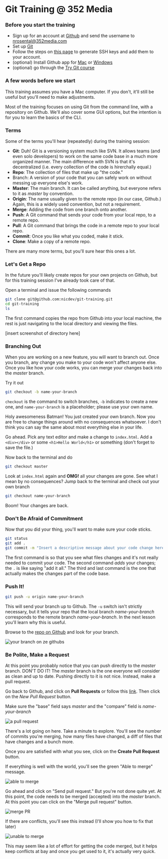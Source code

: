 # Git Training @ 352 Media

### Before you start the training


* Sign up for an account at [Github](https://github.com/) and send the username to [nrosental@352media.com](mailto:nrosental@352media.com)
* Set up [Git](https://help.github.com/articles/set-up-git)
* Follow the steps on [this page](https://help.github.com/articles/generating-ssh-keys) to generate SSH keys and add them to your account.
* (optional) Install Github app for [Mac](https://mac.github.com/) or [Windows](https://windows.github.com/)
* (optional) go through the [Try Git course](http://try.github.io/levels/1/challenges/1)

### A few words before we start

This training assumes you have a Mac computer. If you don't, it'll still be useful but you'll need to make adjustments.

Most of the training focuses on using Git from the command line, with a repository on Github. We'll also cover some GUI options, but the intention is for you to learn the basics of the CLI.


### Terms

Some of the terms you'll hear (repeatedly) during the training session:

* **Git**: Duh! Git is a versioning system much like SVN. It allows teams (and even solo developers) to work on the same code base in a much more organized manner. The main difference with SVN is that it's decentralized (i.e. every collection of the code is hirerchally equal.)
* **Repo**: The collection of files that make up "the code."
* Branch: A version of your code that you can safely work on without messing up everyone else's work.
* **Master**: The main branch. It can be called anything, but everyone refers to it as _master_ by convention.
* **Origin**: The name usually given to the remote repo (in our case, Github.) Again, this is a widely used convention, but not a requirement.
* **Merge**: Adding the code from one branch onto another.
* **Push**: A Git command that sends your code from your local repo, to a remote repo.
* **Pull**: A Git command that brings the code in a remote repo to your local repo.
* **Commit**: Once you like what you coded, make it stick.
* **Clone**: Make a copy of a remote repo.

There are many more terms, but you'll sure hear this ones a lot.

### Let's Get a Repo

In the future you'll likely create repos for your own projects on Github, but for this training session I've already took care of that.

Open a terminal and issue the following commands

```bash
git clone git@github.com:nicdev/git-training.git
cd git-training 
ls
```

The first command copies the repo from Github into your local machine, the rest is just navigating to the local directory and viewing the files.

[insert screenshot of directory here]

### Branching Out

When you are working on a new feature, you will want to branch out. Once you branch, any change you make to your code won't affect anyone else. Once you like how your code works, you can merge your changes back into the _master_ branch.

Try it out

```bash
git checkout -b name-your-branch
```

`checkout` is the command to switch branches, `-b` indicates to create a new one, and `name-your-branch` is a placeholder; please use your own name.

Holy awesomeness Batman! You just created your own branch. Now you are free to change things around with no consequences whatsoever. I don't think you can say the same about most everything else in your life.

Go ahead. Pick any text editor and make a change to `index.html`. Add a `<div></div>` or some `<h1>Hello World</h1>` or something (don't forget to save the file.)

Now back to the terminal and do

```bash
git checkout master
```

Look at `index.html` again and **OMG!** all your changes are gone. See what I mean by no consequences? Jump back to the terminal and check out your own branch

```bash
git checkout name-your-branch
```

Boom! Your changes are back.

### Don't Be Afraid of Commitment

Now that you did your thing, you'll want to make sure your code sticks.

```bash
git status
git add .
git commit -m "Insert a descriptive message about your code change here. Wit optional."
```

The first command is so that you see what files changes and it's not really needed to commit your code. The second command _adds_ your changes; the `.` is like saying "add it all." The third and last command is the one that actually makes the changes part of the code base.

### Push It!

```bash
git push -u origin name-your-branch
```

This will send your branch up to Github. The `-u` switch isn't strictly necessary, but it tells your repo that the local branch _name-your-branch_ corresponds to the remote branch _name-your-branch_. In the next lesson you'll learn why this is useful.

Browse to the [repo on Github](https://github.com/nicdev/git-training) and look for your branch.

![your branch on ze githubs](http://f.cl.ly/items/2S2D2n2u1I3M1V212C2i/Image%202014-04-15%20at%205.12.57%20PM.png)

### Be Polite, Make a Request

At this point you probably notice that you can push directly to the _master_ branch. DON'T DO IT! The _master_ branch is the one everyone will consider as clean and up to date. Pushing directly to it is not nice. Instead, make a pull request.

Go back to Github, and click on **Pull Requests** or follow this [link](https://github.com/nicdev/git-training/pulls). Then click on the _New Pull Request_ button.

Make sure the "base" field says _master_ and the "compare" field is _name-your-branch_

![a pull request](http://f.cl.ly/items/0Y1I383n1J4447130b36/Image%202014-04-15%20at%205.41.02%20PM.png)

There's a lot going on here. Take a minute to explore. You'll see the number of commits you're merging, how many files have changed, a diff of files that have changes and a bunch more.

Once you are satisfied with what you see, click on the **Create Pull Request** button.

If everything is well with the world, you'll see the green "Able to merge" message. 

![able to merge](http://f.cl.ly/items/3m37300o3L3C3t371i2X/Image%202014-04-15%20at%205.48.36%20PM.png)


Go ahead and click on "Send pull request." But you're not done quite yet. At this point, the code needs to be merged (accepted) into the _master_ branch. At this point you can click on the "Merge pull request" button.

![merge PR](http://f.cl.ly/items/2H2X173F2c0o011Q1h1e/Image%202014-04-15%20at%205.57.21%20PM.png)

If there are conflicts, you'll see this instead (I'll show you how to fix that later)

![unable to merge](http://f.cl.ly/items/2w2Q302V0b3x3f3c0u25/Image%202014-04-15%20at%206.04.23%20PM.png)

This may seem like a lot of effort for getting the code merged, but it helps keep conflicts at bay and once you get used to it, it's actually very quick.













